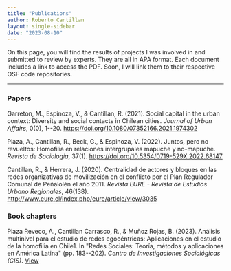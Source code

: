 ```yaml
---
title: "Publications"
author: Roberto Cantillan
layout: single-sidebar
date: "2023-08-10"
---
```


On this page, you will find the results of projects I was involved in and submitted to review by experts. They are all in APA format. Each document includes a link to access the PDF. Soon, I will link them to their respective OSF code repositories.

------------------------------------------------------------------------

### Papers

Garreton, M., Espinoza, V., & Cantillan, R. (2021). Social capital in the urban context: Diversity and social contacts in Chilean cities. *Journal of Urban Affairs*, 0(0), 1--20. <https://doi.org/10.1080/07352166.2021.1974302>
[<i class="fas fa-file-pdf"></i>](pdf/Social-capital-urban-context.pdf)

Plaza, A., Cantillan, R., Beck, G., & Espinoza, V. (2022). Juntos, pero no revueltos: Homofilia en relaciones intergrupales mapuche y no-mapuche. *Revista de Sociología*, 37(1). <https://doi.org/10.5354/0719-529X.2022.68147>
[<i class="fas fa-file-pdf"></i>](pdf/document.pdf)

Cantillan, R., & Herrera, J. (2020). Centralidad de actores y bloques en las redes organizativas de movilización en el conflicto por el Plan Regulador Comunal de Peñalolén el año 2011. *Revista EURE - Revista de Estudios Urbano Regionales*, 46(138). <http://www.eure.cl/index.php/eure/article/view/3035>
[<i class="fas fa-file-pdf"></i>](pdf/3035-20945-2-PB.pdf)

### Book chapters

Plaza Reveco, A., Cantillan Carrasco, R., & Muñoz Rojas, B. (2023). Análisis multinivel para el estudio de redes egocéntricas: Aplicaciones en el estudio de la homofilia en Chile1. In "Redes Sociales: Teoría, métodos y aplicaciones en América Latina" (pp. 183--202). *Centro de Investigaciones Sociológicas (CIS)*. [View](https://libreria.cis.es/libros/redes-sociales-teoria-metodos-y-aplicaciones-en-america-latina/9788474769067/)
